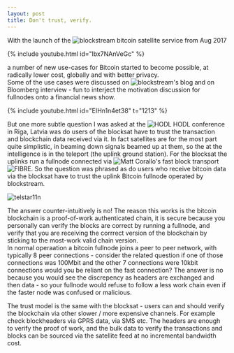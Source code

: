 ```yaml
---
layout: post
title: Don't trust, verify.
---
```





With the launch of the ![blockstream bitcoin satellite]({{https://blockstream.com/satellite/}}) service from Aug 2017  

{% include youtube.html id="lbx7NAnVeGc" %}

a number of new use-cases for Bitcoin started to become possible, at radically lower cost, globally and with better privacy.  
Some of the use cases were discussed on ![blockstream's blog]({{https://blockstream.com/2017/08/15/announcing-blockstream-satellite.html}})
and on Bloomberg interview - fun to interject the motivation discussion for fullnodes onto a financial news show.

{% include youtube.html id="EIHn1n4et38" t="1213" %}

But one more subtle question I was asked at the ![HODL HODL conference]({{http://adam3.us/hodlhodl-riga/}}) in Riga, Latvia was do users of the blocksat have to trust the transaction and blockchain data received via it.  In fact satellites are for the 
most part quite simplistic, in beaming down signals beamed up at them, so the at the intelligence is in the teleport 
(the uplink ground station).
For the blocksat the uplinks run a fullnode connected via ![Matt Corallo's]({{https://twitter.com/thebluematt}}) fast block 
transport ![FIBRE]({{https://bitcoinfibre.org}}).  So the question was phrased as do users who receive bitcoin data via the blocksat have to trust the uplink Bitcoin fullnode operated by blockstream.

![telstar11n]({{"/files/telstar11n.jpg"}})

The answer counter-intuitively is no!  The reason this works is the bitcoin blockchain is a proof-of-work authenticated chain,
it is secure because you personally can verify the blocks are correct by running a fullnode, and verify that you are receiving the corrrect version of the blockchain by sticking to the most-work valid chain version.  
In normal operaation a bitcoin fullnode joins a peer to peer network, with typically 8 peer connections - consider the
related question if one of those connections was 100Mbit and the other 7 connections were 10kbit connections would you be 
reliant on the fast connection?  The answer is no because you would see the discrepency as headers are exchanged and 
then data - so your fullnode would refuse to follow a less work chain even if the faster node was confused or malicious.

The trust model is the same with the blocksat - users can and should verify the blockchain via other slower / more expensive channels.  For example check blockheaders via GPRS data, via SMS etc.  The headers are enough to verify the proof of work, 
and the bulk data to verify the transactions and blocks can be sourced via the satellite feed at no incremental bandwidth cost.

